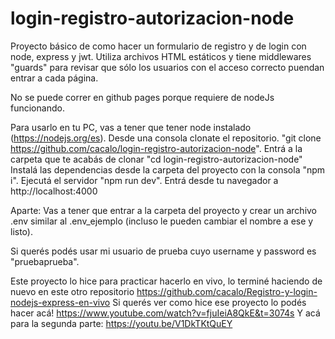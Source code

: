 # login-registro-autorizacion-node

Proyecto básico de como hacer un formulario de registro y de login con node, express y jwt. 
Utiliza archivos HTML estáticos y tiene middlewares "guards" para revisar que sólo los usuarios con el acceso correcto puendan entrar a cada página.

No se puede correr en github pages porque requiere de nodeJs funcionando.

Para usarlo en tu PC, vas a tener que tener node instalado (https://nodejs.org/es).
Desde una consola clonate el repositorio. "git clone https://github.com/cacalo/login-registro-autorizacion-node".
Entrá a la carpeta que te acabás de clonar "cd login-registro-autorizacion-node"
Instalá las dependencias desde la carpeta del proyecto con la consola  "npm i".
Ejecutá el servidor "npm run dev".
Entrá desde tu navegador a http://localhost:4000

Aparte: 
Vas a tener que entrar a la carpeta del proyecto y crear un archivo .env similar al .env_ejemplo (incluso le pueden cambiar el nombre a ese y listo).

Si querés podés usar mi usuario de prueba cuyo username y password es "pruebaprueba".

Este proyecto lo hice para practicar hacerlo en vivo, lo terminé haciendo de nuevo en este otro repositorio https://github.com/cacalo/Registro-y-login-nodejs-express-en-vivo
Si querés ver como hice ese proyecto lo podés hacer acá! https://www.youtube.com/watch?v=fjuIeiA8QkE&t=3074s
Y acá para la segunda parte: https://youtu.be/V1DkTKtQuEY
